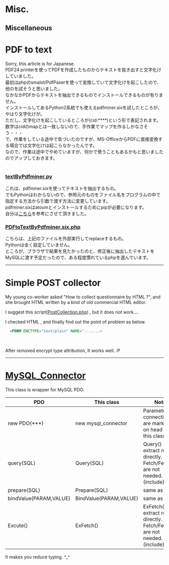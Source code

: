 # Misc.
Miscellaneous
---
# PDF to text

Sorry, this article is for Japanese.<br>
PDF24 printerを使ってPDFを作成したものからテキストを抜き出すと文字化けしていました。<br>
最初はphpのsmalot/PdfPaserを使って変換していて文字化けを起こしたので、他のを試そうと思いました。<br>
なかなかPDFからテキストを抽出できるものでインストールできるものが有りません。<br>
インストールしてあるPython2系統でも使えるpdfminer.sixを試したところが、やはり文字化けが。<br>
ただし、文字化けを起こしているところが(cid:****)という形で表記されます。<br>
数字はcidのmapとは一致しないので、手作業でマップを作るしかなさそう・・・<br>
で、作業をしている途中で気づいたのですが、MS-OfficeからPDFに直接変換する場合では文字化けは起こらなかったんです。<br>
なので、作業は途中でやめていますが、何かで使うこともあるかもと思いましたのでアップしておきます。<br>
<br>
<h3><a href="textByPdfminer.py">textByPdfminer.py</a></h3>
これは、pdfminer.sixを使ってテキストを抽出するもの。<br>
でもPythonはわからないので、参照元のものをファイル名をプログラムの中で指定する方法から引数で渡す方法に変更しています。<br>
pdfminer.sixはatoumとインストールするためにpipが必要になります。<br>
自分は<a href="https://www.tech-tech.xyz/python-pdf/">こちら</a>を参考にさせて頂きました。<br>
<h3><a href="PDFtoTextByPdfminer.six.php">PDFtoTextByPdfminer.six.php</a></h3>
こちらは、上記のファイルを外部実行してreplaceするもの。<br>
Pythonは全く設定していません。<br>
ところが、ブラウザで結果を見たかったのと、修正後に抽出したテキストをMySQLに渡す予定だったので、ある程度慣れているphpを選んでいます。<br>

---

# Simple POST collector

My young co-worker asked "How to collect questionnaire by HTML ?", and she brought HTML written by a kind of old commercial HTML editor.<br>

I suggest this script(<a href="PostCollection.php">PostCollection.php</a>) , but it does not work....<br>

I checked HTML , and finally find out the point of problem as below.<br>

````html
  <FORM ENCTYPE="text/plain" NAME=".......>
````

<br>

After removed encrypt type attribution, It works well.&nbsp;:P

---

# <a href="MySQL_Connector.php">MySQL_Connector</a>

This class is wrapper for MySQL PDO.<br>

| PDO  | This class | Note |
|-----------| -----------|---|
| new PDO(***) | new mysql_connector | Parameters of connection are marked on head of this class |
| query(SQL) | Query(SQL) | Query() extract result directly. Fetch/FetchAll are not needed.(include) |
| prepare(SQL) | Prepare(SQL) | same as PDO |
| bindValue(PARAM,VALUE) | BindValue(PARAM,VALUE) | same as PDO |
| Excute() | ExFetch() | ExFetch() extract result directly. Fetch/FetchAll are not needed.(include) |

It makes you reduce typing. ^_^
